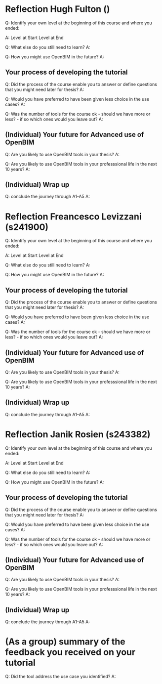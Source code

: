 # Reflection Hugh Fulton ()

Q: Identify your own level at the beginning of this course and where you ended:

A:
Level at Start
Level at End

Q: What else do you still need to learn?
A:

Q: How you might use OpenBIM in the future?
A:

## Your process of developing the tutorial

Q: Did the process of the course enable you to answer or define questions that you might need later for thesis?
A:

Q: Would you have preferred to have been given less choice in the use cases?
A:

Q: Was the number of tools for the course ok - should we have more or less? - if so which ones would you leave out?
A:

## (Individual) Your future for Advanced use of OpenBIM

Q: Are you likely to use OpenBIM tools in your thesis?
A:

Q: Are you likely to use OpenBIM tools in your professsional life in the next 10 years?
A:

## (Individual) Wrap up

Q: conclude the journey through A1-A5
A:

# Reflection Freancesco Levizzani (s241900)

Q: Identify your own level at the beginning of this course and where you ended:

A:
Level at Start
Level at End

Q: What else do you still need to learn?
A:

Q: How you might use OpenBIM in the future?
A:

## Your process of developing the tutorial

Q: Did the process of the course enable you to answer or define questions that you might need later for thesis?
A:

Q: Would you have preferred to have been given less choice in the use cases?
A:

Q: Was the number of tools for the course ok - should we have more or less? - if so which ones would you leave out?
A:

## (Individual) Your future for Advanced use of OpenBIM

Q: Are you likely to use OpenBIM tools in your thesis?
A:

Q: Are you likely to use OpenBIM tools in your professsional life in the next 10 years?
A:

## (Individual) Wrap up

Q: conclude the journey through A1-A5
A:

# Reflection Janik Rosien (s243382)

Q: Identify your own level at the beginning of this course and where you ended:

A:
Level at Start
Level at End

Q: What else do you still need to learn?
A:

Q: How you might use OpenBIM in the future?
A:

## Your process of developing the tutorial

Q: Did the process of the course enable you to answer or define questions that you might need later for thesis?
A:

Q: Would you have preferred to have been given less choice in the use cases?
A:

Q: Was the number of tools for the course ok - should we have more or less? - if so which ones would you leave out?
A:

## (Individual) Your future for Advanced use of OpenBIM

Q: Are you likely to use OpenBIM tools in your thesis?
A:

Q: Are you likely to use OpenBIM tools in your professsional life in the next 10 years?
A:

## (Individual) Wrap up

Q: conclude the journey through A1-A5
A:


# (As a group) summary of the feedback you received on your tutorial

Q: Did the tool address the use case you identified?
A:



